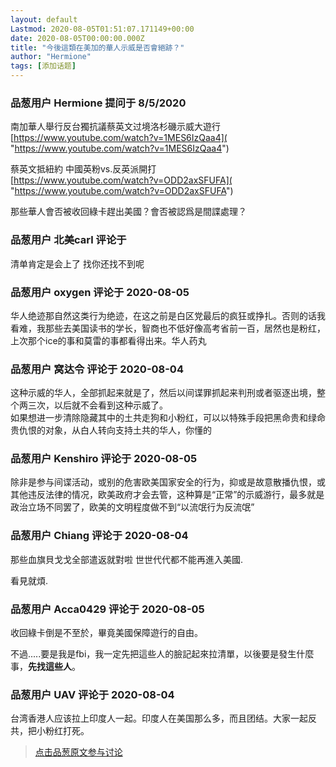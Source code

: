 ```yaml
---
layout: default
Lastmod: 2020-08-05T01:51:07.171149+00:00
date: 2020-08-05T00:00:00.000Z
title: "今後這類在美加的華人示威是否會絕跡？"
author: "Hermione"
tags: [添加话题]
---
```



### 品葱用户 **Hermione** 提问于 8/5/2020
    
南加華人舉行反台獨抗議蔡英文过境洛杉磯示威大遊行  
[https://www.youtube.com/watch?v=1MES6IzQaa4]( "https://www.youtube.com/watch?v=1MES6IzQaa4")  
  
蔡英文抵紐約 中國英粉vs.反英派開打  
[https://www.youtube.com/watch?v=ODD2axSFUFA]( "https://www.youtube.com/watch?v=ODD2axSFUFA")  
  
  
那些華人會否被收回綠卡趕出美國？會否被認爲是間諜處理？
    
                

### 品葱用户 **北美carl** 评论于 
        
清单肯定是会上了 找你还找不到呢
        
                

### 品葱用户 **oxygen** 评论于 2020-08-05
        
华人绝迹那自然这类行为绝迹，在这之前是白区党最后的疯狂或挣扎。否则的话我看难，我那些去美国读书的学长，智商也不低好像高考省前一百，居然也是粉红，上次那个ice的事和莫雷的事都看得出来。华人药丸
        
                

### 品葱用户 **窝达令** 评论于 2020-08-04
        
这种示威的华人，全部抓起来就是了，然后以间谍罪抓起来判刑或者驱逐出境，整个两三次，以后就不会看到这种示威了。  
如果想进一步清除隐藏其中的土共走狗和小粉红，可以以特殊手段把黑命贵和绿命贵仇恨的对象，从白人转向支持土共的华人，你懂的
        
                

### 品葱用户 **Kenshiro** 评论于 2020-08-05
        
除非是参与间谍活动，或别的危害欧美国家安全的行为，抑或是故意散播仇恨，或其他违反法律的情况，欧美政府才会去管，这种算是“正常”的示威游行，最多就是政治立场不同罢了，欧美的文明程度做不到“以流氓行为反流氓”
        
                

### 品葱用户 **Chiang** 评论于 2020-08-04
        
那些血旗貝戈戈全部遣返就對啦 世世代代都不能再進入美國.   
  
看見就煩.
        
                

### 品葱用户 **Acca0429** 评论于 2020-08-05
        
收回綠卡倒是不至於，畢竟美國保障遊行的自由。  
  
不過.....要是我是fbi，我一定先把這些人的臉記起來拉清單，以後要是發生什麼事，**先找這些人**。
        
                

### 品葱用户 **UAV** 评论于 2020-08-04
        
台湾香港人应该拉上印度人一起。印度人在美国那么多，而且团结。大家一起反共，把小粉红打死。
        
                





> [点击品葱原文参与讨论](https://pincong.rocks/question/29381)

